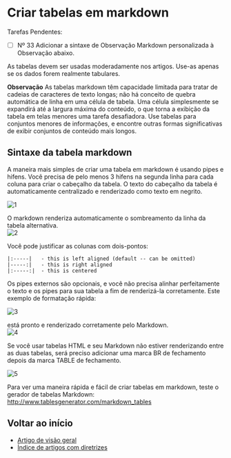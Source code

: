 <properties title="Create tables in markdown" pageTitle="Criar tabelas em markdown para artigos do EMS" description="Explica como codificar tabelas em markdown." metaKeywords="" services="" solutions="" documentationCenter="" authors="v-jocgar" videoId="" scriptId="" manager="robmazz" />

<tags ms.service="contributor-guide" ms.devlang="" ms.topic="article" ms.tgt_pltfrm="" ms.workload="" ms.date="02/26/2016" ms.author="v-jocgar" />

# Criar tabelas em markdown

Tarefas Pendentes:
- [ ] Nº 33 Adicionar a sintaxe de Observação Markdown personalizada à Observação abaixo.

As tabelas devem ser usadas moderadamente nos artigos. Use-as apenas se os dados forem realmente tabulares.

**Observação**
As tabelas markdown têm capacidade limitada para tratar de cadeias de caracteres de texto longas; não há conceito de quebra automática de linha em uma célula de tabela. Uma célula simplesmente se expandirá até a largura máxima do conteúdo, o que torna a exibição da tabela em telas menores uma tarefa desafiadora. Use tabelas para conjuntos menores de informações, e encontre outras formas significativas de exibir conjuntos de conteúdo mais longos.

## Sintaxe da tabela markdown
A maneira mais simples de criar uma tabela em markdown é usando pipes e hifens. Você precisa de pelo menos 3 hifens na segunda linha para cada coluna para criar o cabeçalho da tabela. O texto do cabeçalho da tabela é automaticamente centralizado e renderizado como texto em negrito.  

 ![1]

O markdown renderiza automaticamente o sombreamento da linha da tabela alternativa.  
 ![2]

Você pode justificar as colunas com dois-pontos:

  	|:-----|   - this is left aligned (default -- can be omitted)
  	|-----:|   - this is right aligned
  	|:-----:|  - this is centered

Os pipes externos são opcionais, e você não precisa alinhar perfeitamente o texto e os pipes para sua tabela a fim de renderizá-la corretamente. Este exemplo de formatação rápida:

 ![3]

está pronto e renderizado corretamente pelo Markdown.  
 ![4]

Se você usar tabelas HTML e seu Markdown não estiver renderizando entre as duas tabelas, será preciso adicionar uma marca BR de fechamento depois da marca TABLE de fechamento.

![5]

Para ver uma maneira rápida e fácil de criar tabelas em markdown, teste o gerador de tabelas Markdown: http://www.tablesgenerator.com/markdown_tables


## Voltar ao início

- [Artigo de visão geral](./../README.md)
- [Índice de artigos com diretrizes](./contributor-guide-index.md)

<!--image references-->
[1]: ./media/table-markdown-1.png
[2]: ./media/table-markdown-2.png
[3]: ./media/table-markdown-3.png
[4]: ./media/table-markdown-4.png
[5]: ./media/break-tables.png


<!--HONumber=Mar16_HO1-->


